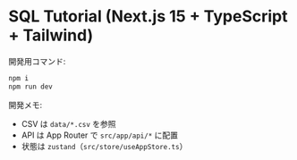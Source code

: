 # SQL Tutorial (Next.js 15 + TypeScript + Tailwind)

開発用コマンド:

```bash
npm i
npm run dev
```

開発メモ:
- CSV は `data/*.csv` を参照
- API は App Router で `src/app/api/*` に配置
- 状態は `zustand`（`src/store/useAppStore.ts`）


